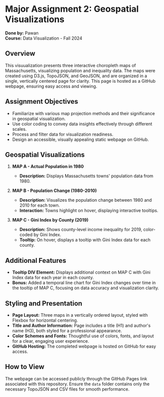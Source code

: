 # Major Assignment 2: Geospatial Visualizations

**Done by:** Pawan  
**Course:** Data Visualization - Fall 2024

## Overview
This visuualization presents three interactive choropleth maps of Massachusetts, visualizing population and inequality data. The maps were created using D3.js, TopoJSON, and GeoJSON, and are organized in a single, vertically centered page for clarity. This page is hosted as a GitHub webpage, ensuring easy access and viewing.

## Assignment Objectives
- Familiarize with various map projection methods and their significance in geospatial visualization.
- Use color coding to convey data insights effectively through different scales.
- Process and filter data for visualization readiness.
- Design an accessible, visually appealing static webpage on GitHub.

## Geospatial Visualizations

1. **MAP A - Actual Population in 1980**  
   - **Description:** Displays Massachusetts towns' population data from 1980.

2. **MAP B - Population Change (1980-2010)**  
   - **Description:** Visualizes the population change between 1980 and 2010 for each town.
   - **Interaction:** Towns highlight on hover, displaying interactive tooltips.

3. **MAP C - Gini Index by County (2019)**  
   - **Description:** Shows county-level income inequality for 2019, color-coded by Gini Index.
   - **Tooltip:** On hover, displays a tooltip with Gini Index data for each county.

## Additional Features

- **Tooltip DIV Element:** Displays additional context on MAP C with Gini Index data for each year in each county.
- **Bonus:** Added a temporal line chart for Gini Index changes over time in the tooltip of MAP C, focusing on data accuracy and visualization clarity.
  
## Styling and Presentation

- **Page Layout:** Three maps in a vertically ordered layout, styled with Flexbox for horizontal centering.
- **Title and Author Information:** Page includes a title (H1) and author's name (H3), both styled for a professional appearance.
- **Color Schemes and Fonts:** Thoughtful use of colors, fonts, and layout for a clear, engaging user experience.
- **GitHub Hosting:** The completed webpage is hosted on GitHub for easy access.

## How to View
The webpage can be accessed publicly through the GitHub Pages link associated with this repository. Ensure the `data` folder contains only the necessary TopoJSON and CSV files for smooth performance.
